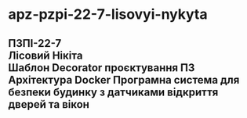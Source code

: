 # apz-pzpi-22-7-lisovyi-nykyta  
ПЗПІ-22-7  
Лісовий Нікіта  
Шаблон Decorator проєктування ПЗ  
Архітектура Docker 
Програмна система для безпеки будинку з датчиками відкриття дверей та вікон  
---